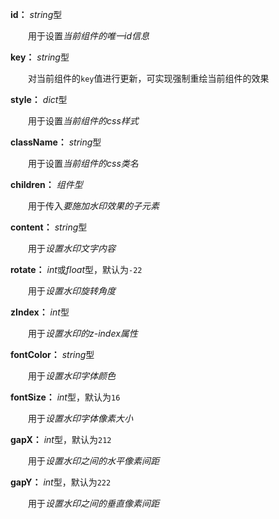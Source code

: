 **id：** *string*型

　　用于设置*当前组件的唯一id信息*

**key：** *string*型

　　对当前组件的`key`值进行更新，可实现强制重绘当前组件的效果

**style：** *dict*型

　　用于设置*当前组件的css样式*

**className：** *string*型

　　用于设置*当前组件的css类名*

**children：** *组件型*

　　用于传入*要施加水印效果的子元素*

**content：** *string*型

　　用于*设置水印文字内容*

**rotate：** *int*或*float*型，默认为`-22`

　　用于*设置水印旋转角度*

**zIndex：** *int*型

　　用于*设置水印的z-index属性*

**fontColor：** *string*型

　　用于*设置水印字体颜色*

**fontSize：** *int*型，默认为`16`

　　用于*设置水印字体像素大小*

**gapX：** *int*型，默认为`212`

　　用于*设置水印之间的水平像素间距*

**gapY：** *int*型，默认为`222`

　　用于*设置水印之间的垂直像素间距*

